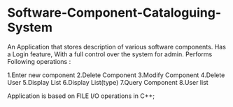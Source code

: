 # Software-Component-Cataloguing-System
An Application that stores description of various software components. Has a Login feature, With a full control over the system for admin. Performs Following operations : 

1.Enter new component
2.Delete Component
3.Modify Component
4.Delete User
5.Display List
6.Display List(type)
7.Query Component
8.User list

Application is based on FILE I/O operations in C++;
